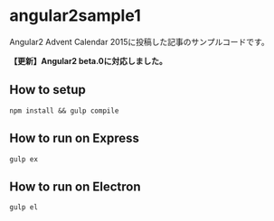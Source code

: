# angular2sample1
Angular2 Advent Calendar 2015に投稿した記事のサンプルコードです。

**【更新】Angular2 beta.0に対応しました。**

## How to setup
```
npm install && gulp compile
```

## How to run on Express
```
gulp ex
```

## How to run on Electron
```
gulp el
```
